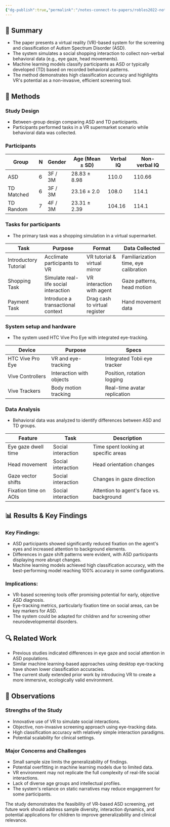 ```yaml
---
{"dg-publish":true,"permalink":"/notes-connect-to-papers/robles2022-notes/"}
---
```


## 📌 Summary

- The paper presents a virtual reality (VR)-based system for the screening and classification of Autism Spectrum Disorder (ASD).
- The system simulates a social shopping interaction to collect non-verbal behavioral data (e.g., eye gaze, head movements).
- Machine learning models classify participants as ASD or typically developed (TD) based on recorded behavioral patterns.
- The method demonstrates high classification accuracy and highlights VR's potential as a non-invasive, efficient screening tool.

## 🔬 Methods

### Study Design

- Between-group design comparing ASD and TD participants.
- Participants performed tasks in a VR supermarket scenario while behavioral data was collected.

### Participants

|Group|N|Gender|Age (Mean ± SD)|Verbal IQ|Non-verbal IQ|
|---|---|---|---|---|---|
|ASD|6|3F / 3M|28.83 ± 8.98|110.0|110.66|
|TD Matched|6|3F / 3M|23.16 ± 2.0|108.0|114.1|
|TD Random|7|4F / 3M|23.31 ± 2.39|104.16|114.1|

### Tasks for participants

- The primary task was a shopping simulation in a virtual supermarket.

|Task|Purpose|Format|Data Collected|
|---|---|---|---|
|Introductory Tutorial|Acclimate participants to VR|VR tutorial & virtual mirror|Familiarization time, eye calibration|
|Shopping Task|Simulate real-life social interaction|VR interaction with agent|Gaze patterns, head motion|
|Payment Task|Introduce a transactional context|Drag cash to virtual register|Hand movement data|

### System setup and hardware

- The system used HTC Vive Pro Eye with integrated eye-tracking.

|Device|Purpose|Specs|
|---|---|---|
|HTC Vive Pro Eye|VR and eye-tracking|Integrated Tobii eye tracker|
|Vive Controllers|Interaction with objects|Position, rotation logging|
|Vive Trackers|Body motion tracking|Real-time avatar replication|

### Data Analysis

- Behavioral data was analyzed to identify differences between ASD and TD groups.

|Feature|Task|Description|
|---|---|---|
|Eye gaze dwell time|Social interaction|Time spent looking at specific areas|
|Head movement|Social interaction|Head orientation changes|
|Gaze vector shifts|Social interaction|Changes in gaze direction|
|Fixation time on AOIs|Social interaction|Attention to agent's face vs. background|

## 📊 Results & Key Findings

### Key Findings:

- ASD participants showed significantly reduced fixation on the agent's eyes and increased attention to background elements.
- Differences in gaze shift patterns were evident, with ASD participants displaying more abrupt changes.
- Machine learning models achieved high classification accuracy, with the best-performing model reaching 100% accuracy in some configurations.

### Implications:

- VR-based screening tools offer promising potential for early, objective ASD diagnosis.
- Eye-tracking metrics, particularly fixation time on social areas, can be key markers for ASD.
- The system could be adapted for children and for screening other neurodevelopmental disorders.

## 🔍 Related Work

- Previous studies indicated differences in eye gaze and social attention in ASD populations.
- Similar machine learning-based approaches using desktop eye-tracking have shown lower classification accuracies.
- The current study extended prior work by introducing VR to create a more immersive, ecologically valid environment.

## 📝 Observations

### Strengths of the Study

- Innovative use of VR to simulate social interactions.
- Objective, non-invasive screening approach using eye-tracking data.
- High classification accuracy with relatively simple interaction paradigms.
- Potential scalability for clinical settings.

### Major Concerns and Challenges

- Small sample size limits the generalizability of findings.
- Potential overfitting in machine learning models due to limited data.
- VR environment may not replicate the full complexity of real-life social interactions.
- Lack of diverse age groups and intellectual profiles.
- The system's reliance on static narratives may reduce engagement for some participants.

The study demonstrates the feasibility of VR-based ASD screening, yet future work should address sample diversity, interaction dynamics, and potential applications for children to improve generalizability and clinical relevance.